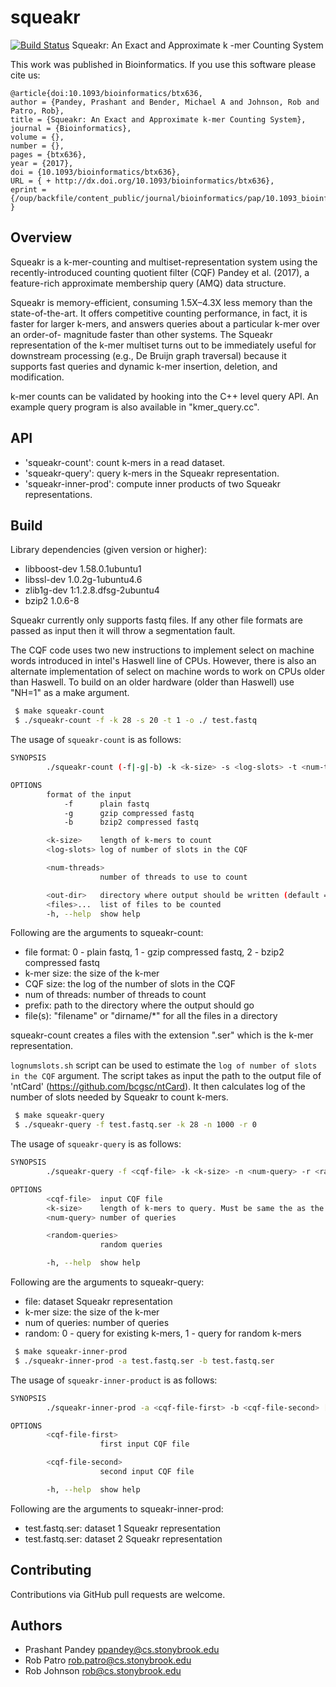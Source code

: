 # squeakr
[![Build Status](https://travis-ci.org/shokrof/squeakr.svg?branch=mqfDevelopmenet)](https://travis-ci.org/shokrof/squeakr)
Squeakr: An Exact and Approximate k -mer Counting System

This work was published in Bioinformatics. If you use this software please cite us:
```
@article{doi:10.1093/bioinformatics/btx636,
author = {Pandey, Prashant and Bender, Michael A and Johnson, Rob and Patro, Rob},
title = {Squeakr: An Exact and Approximate k-mer Counting System},
journal = {Bioinformatics},
volume = {},
number = {},
pages = {btx636},
year = {2017},
doi = {10.1093/bioinformatics/btx636},
URL = { + http://dx.doi.org/10.1093/bioinformatics/btx636},
eprint = {/oup/backfile/content_public/journal/bioinformatics/pap/10.1093_bioinformatics_btx636/1/btx636.pdf}
}
```

Overview
--------

Squeakr is a k-mer-counting and multiset-representation system using the
recently-introduced counting quotient filter (CQF) Pandey et al. (2017), a
feature-rich approximate membership query (AMQ) data structure.

Squeakr is memory-efficient, consuming 1.5X–4.3X less memory than the
state-of-the-art. It offers competitive counting performance, in fact, it is
faster for larger k-mers, and answers queries about a particular k-mer over an
order-of- magnitude faster than other systems. The Squeakr representation of the
k-mer multiset turns out to be immediately useful for downstream processing
(e.g., De Bruijn graph traversal) because it supports fast queries and dynamic
k-mer insertion, deletion, and modification.

k-mer counts can be validated by hooking into the C++ level query API. An
example query program is also available in "kmer_query.cc".

API
--------
* 'squeakr-count': count k-mers in a read dataset.
* 'squeakr-query': query k-mers in the Squeakr representation.
* 'squeakr-inner-prod': compute inner products of two Squeakr representations.

Build
-------

Library dependencies (given version or higher):
 - libboost-dev 1.58.0.1ubuntu1
 - libssl-dev 1.0.2g-1ubuntu4.6
 - zlib1g-dev 1:1.2.8.dfsg-2ubuntu4
 - bzip2 1.0.6-8

Squeakr currently only supports fastq files. If any other file formats are
passed as input then it will throw a segmentation fault.

The CQF code uses two new instructions to implement select on machine words
introduced in intel's Haswell line of CPUs. However, there is also an alternate
implementation of select on machine words to work on CPUs older than Haswell.
To build on an older hardware (older than Haswell) use "NH=1" as a make argument.

```bash
 $ make squeakr-count
 $ ./squeakr-count -f -k 28 -s 20 -t 1 -o ./ test.fastq
```

The usage of `squeakr-count` is as follows:

```bash
SYNOPSIS
        ./squeakr-count (-f|-g|-b) -k <k-size> -s <log-slots> -t <num-threads> [-o <out-dir>] <files>... [-h]

OPTIONS
        format of the input
            -f      plain fastq
            -g      gzip compressed fastq
            -b      bzip2 compressed fastq

        <k-size>    length of k-mers to count
        <log-slots> log of number of slots in the CQF

        <num-threads>
                    number of threads to use to count

        <out-dir>   directory where output should be written (default = "./")
        <files>...  list of files to be counted
        -h, --help  show help
```

 Following are the arguments to squeakr-count:
 - file format: 0 - plain fastq, 1 - gzip compressed fastq, 2 - bzip2 compressed fastq
 - k-mer size: the size of the k-mer
 - CQF size: the log of the number of slots in the CQF
 - num of threads: number of threads to count
 - prefix: path to the directory where the output should go
 - file(s): "filename" or "dirname/*" for all the files in a directory

squeakr-count creates a files with the extension ".ser" which is the k-mer representation.

`lognumslots.sh` script can be used to estimate the `log of number of slots in the CQF` argument. The script takes as input the path to the output file of 'ntCard' (https://github.com/bcgsc/ntCard). It then calculates log of the number of slots needed by Squeakr to count k-mers.

```bash
 $ make squeakr-query
 $ ./squeakr-query -f test.fastq.ser -k 28 -n 1000 -r 0
```
The usage of `squeakr-query` is as follows:

```bash
SYNOPSIS
        ./squeakr-query -f <cqf-file> -k <k-size> -n <num-query> -r <random-queries> [-h]

OPTIONS
        <cqf-file>  input CQF file
        <k-size>    length of k-mers to query. Must be same the as the size of counted k-mers
        <num-query> number of queries

        <random-queries>
                    random queries

        -h, --help  show help
```

 Following are the arguments to squeakr-query:
 - file: dataset Squeakr representation
 - k-mer size: the size of the k-mer
 - num of queries: number of queries
 - random: 0 - query for existing k-mers, 1 - query for random k-mers

```bash
 $ make squeakr-inner-prod
 $ ./squeakr-inner-prod -a test.fastq.ser -b test.fastq.ser
```
 The usage of `squeakr-inner-product` is as follows:

```bash
SYNOPSIS
        ./squeakr-inner-prod -a <cqf-file-first> -b <cqf-file-second> [-h]

OPTIONS
        <cqf-file-first>
                    first input CQF file

        <cqf-file-second>
                    second input CQF file

        -h, --help  show help
```
 
 Following are the arguments to squeakr-inner-prod:
 - test.fastq.ser: dataset 1 Squeakr representation
 - test.fastq.ser: dataset 2 Squeakr representation

Contributing
------------
Contributions via GitHub pull requests are welcome.


Authors
-------
- Prashant Pandey <ppandey@cs.stonybrook.edu>
- Rob Patro <rob.patro@cs.stonybrook.edu>
- Rob Johnson <rob@cs.stonybrook.edu>
